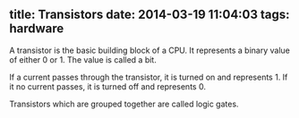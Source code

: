 title: Transistors
date: 2014-03-19 11:04:03
tags: hardware
---

A transistor is the basic building block of a CPU. It represents a binary value of either 0 or 1. The value is called a bit. 

If a current passes through the transistor, it is turned on and represents 1. If it no current passes, it is turned off and represents 0. 

Transistors which are grouped together are called logic gates.

